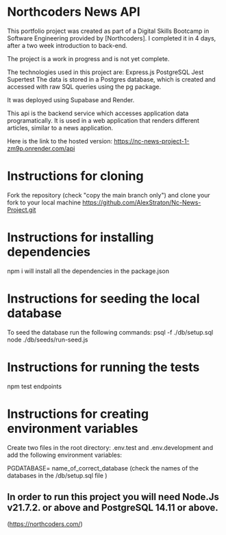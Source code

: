 # Northcoders News API

This portfolio project was created as part of a Digital Skills Bootcamp in Software Engineering provided by [Northcoders].
I completed it in 4 days, after a two week introduction to back-end.

The project is a work in progress and is not yet complete.

The technologies used in this project are:
Express.js
PostgreSQL
Jest
Supertest
The data is stored in a Postgres database, which is created and accessed with raw SQL queries using the pg package.

It was deployed using Supabase and Render.

This api is the backend service which accesses application data programatically. It is used in a web application that renders different articles, similar to a news application.

Here is the link to the hosted version: https://nc-news-project-1-zm9p.onrender.com/api

# Instructions for cloning

Fork the repository (check "copy the main branch only") and clone your fork to your local machine
https://github.com/AlexStraton/Nc-News-Project.git

# Instructions for installing dependencies

npm i will install all the dependencies in the package.json

# Instructions for seeding the local database

To seed the database run the following commands:
psql -f ./db/setup.sql
node ./db/seeds/run-seed.js

# Instructions for running the tests

npm test endpoints

# Instructions for creating environment variables

Create two files in the root directory: .env.test and .env.development and add the following environment variables:

PGDATABASE= name_of_correct_database
(check the names of the databases in the /db/setup.sql file )

## In order to run this project you will need Node.Js v21.7.2. or above and PostgreSQL 14.11 or above.

(https://northcoders.com/)
